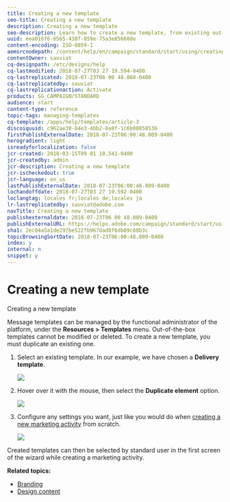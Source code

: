 ```yaml
---
title: Creating a new template
seo-title: Creating a new template
description: Creating a new template
seo-description: Learn how to create a new template, from existing out-of-box activity templates for email, SMS, push notification deliveries, etc.
uuid: eea016f6-6565-438f-859e-75a3e85668de
content-encoding: ISO-8859-1
aemsrcnodepath: /content/help/en/campaign/standard/start/using/creating-a-new-template
contentOwner: sauviat
cq-designpath: /etc/designs/help
cq-lastmodified: 2018-07-27T03 27 19.594-0400
cq-lastreplicated: 2018-07-23T06 00 48.060-0400
cq-lastreplicatedby: sauviat
cq-lastreplicationaction: Activate
products: SG_CAMPAIGN/STANDARD
audience: start
content-type: reference
topic-tags: managing-templates
cq-template: /apps/help/templates/article-3
discoiquuid: c962ae30-64e3-4bb2-8a8f-1c6b08858536
firstPublishExternalDate: 2018-07-23T06:00:48.009-0400
herogradient: light
isreadyforlocalization: false
jcr-created: 2018-03-15T09 01 18.541-0400
jcr-createdby: admin
jcr-description: Creating a new template
jcr-ischeckedout: true
jcr-language: en_us
lastPublishExternalDate: 2018-07-23T06:00:48.009-0400
lochandoffdate: 2018-07-27T03 27 19.592-0400
loclangtag: locales fr;locales de;locales ja
lr-lastreplicatedby: sauviat@adobe.com
navTitle: Creating a new template
publishexternaldate: 2018-07-23T06 00 48.009-0400
publishExternalURL: https://helpx.adobe.com/campaign/standard/start/using/creating-a-new-template.html
sha1: 2ec04a5a1de297be522fb967dad8f6db09c88b3c
topicBrowsingSortDate: 2018-07-23T06:00:48.009-0400
index: y
internal: n
snippet: y
---
```


# Creating a new template

Creating a new template

Message templates can be managed by the functional administrator of the platform, under the **Resources > Templates** menu. Out-of-the-box templates cannot be modified or deleted. To create a new template, you must duplicate an existing one.

1. Select an existing template. In our example, we have chosen a **Delivery template**.

   ![](assets/template_2.png)

1. Hover over it with the mouse, then select the **Duplicate element** option.

   ![](assets/template_3.png)

1. Configure any settings you want, just like you would do when [creating a new marketing activity](../../start/using/marketing-activities.md#creating-a-marketing-activity) from scratch.

   ![](assets/template_4.png)

Created templates can then be selected by standard user in the first screen of the wizard while creating a marketing activity.

**Related topics:**

* [Branding](../../administration/using/branding.md)
* [Design content](../../designing/using/about-email-content-design.md)

